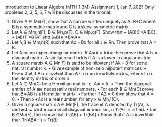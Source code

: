 Introduction to Linear Algebra (MTH 113M)
 Assignment 1, Jan 7, 2025
 Only problems 2, 3, 5, 6, 7 will be discussed in the tutorial.
 1. Given A ∈ Mn(F), show that A can be written uniquely as
 A=B+C
 where B is a symmetric matrix and C is a skew-symmetric matrix.
 2. Let A ∈ Mm,n(F), B ∈ Mn,p(F), C ∈ Mp,q(F). Show that
 • (AB)C =A(BC),
 • (AB)T =BTAT and (AB)∗ =B∗A∗.
 3. Let A,B ∈ Mm,n(R) such that Ax = Bx for all x ∈ Rn. Then prove that A = B.
 4. Let A be an upper-triangular matrix. If A∗A = AA∗ then prove that A is a diagonal matrix.
 A similar result holds if A is a lower-triangular matrix.
 5. A square matrix A ∈ Mn(F) is said to be nilpotent if Ak = 0 for some natural number k.
 • Give example of non-zero nilpotent matrices,
 • Prove that if A is nilpotent then A+In is an invertible matrix, where In is the identity
 matrix of order n.
 6. Let A ∈ Mn(C) be a Hermitian matrix i.e. A∗ = A.
 • Then the diagonal entries of A are necessarily real numbers.
 • For each B ∈ Mn(C) prove that B∗AB is a Hermitian matrix.
 • Further if A2 = 0 then show that A = 0.
 • Then x∗Ax is a real number, for any x ∈ Mn,1(C).
 7. Given a square matrix A ∈ Mn(F), the trace of A denoted by Tr(A), is defined to be the
 sum of all diagonal entries, i.e.,
 n
 Tr(A) :=
 i=1
 ai,i.
 • Let B ∈Mn(F), then show that Tr(AB) = Tr(BA)
 • Show that if A is invertible then Tr(ABA−1) = Tr(B)
